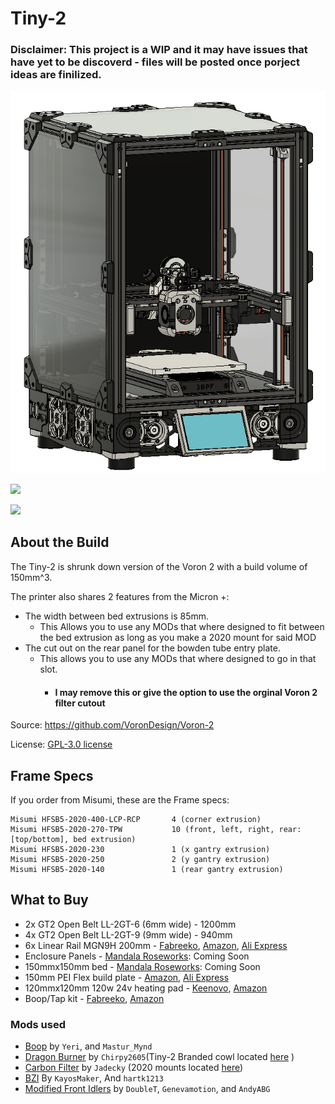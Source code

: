 # Tiny-2
### Disclaimer: This project is a WIP and it may have issues that have yet to be discoverd - files will be posted once porject ideas are finilized. 
![Angled View](/Images/angled_view.png)

[![](https://img.shields.io/discord/825469421346226226?color=teal&label=Tiny-2&logo=discord&logoColor=fafafa)](https://discord.gg/doomcube)

[![](https://img.shields.io/discord/825469421346226226?color=teal&label=Tiny-2&logo=discord&logoColor=fafafa)](https://discord.com/channels/825469421346226226/1215048434864885821) 

## About the Build

The Tiny-2 is shrunk down version of the Voron 2 with a build volume of 150mm^3. 

The printer also shares 2 features from the Micron +:
- The width between bed extrusions is 85mm.
    - This Allows you to use any MODs that where designed to fit between the bed extrusion as long as you make a 2020 mount for said MOD
- The cut out on the rear panel for the bowden tube entry plate.
    - This allows you to use any MODs that where designed to go in that slot. 
        - #### I may remove this or give the option to use the orginal Voron 2 filter cutout

Source: https://github.com/VoronDesign/Voron-2

License: [GPL-3.0 license](./LICENSE.txt)
## Frame Specs

If you order from Misumi, these are the Frame specs:

```
Misumi HFSB5-2020-400-LCP-RCP		4 (corner extrusion)
Misumi HFSB5-2020-270-TPW 			10 (front, left, right, rear: [top/bottom], bed extrusion)
Misumi HFSB5-2020-230				1 (x gantry extrusion)
Misumi HFSB5-2020-250				2 (y gantry extrusion)
Misumi HFSB5-2020-140				1 (rear gantry extrusion)
```

## What to Buy

- 2x GT2 Open Belt LL-2GT-6 (6mm wide) - 1200mm
- 4x GT2 Open Belt LL-2GT-9 (9mm wide) - 940mm 
- 6x Linear Rail MGN9H 200mm - [Fabreeko](https://www.fabreeko.com/products/honeybadger-mgn9h-stainless-steel-rails?_pos=1&_psq=mgn9h&_ss=e&_v=1.0&variant=44111698657535), [Amazon](https://www.amazon.com/Sliding-Bearing-Carriage-Printer-Machine/dp/B09QYM943P/ref=sr_1_3?crid=Y29U8P7C958Y&dib=eyJ2IjoiMSJ9.vtgiozssPIHNI68Mys6vNDLSC2sYMwyTczd3C8X33iAXLAkkZadm9fNLCIsl910htE4dC6xUsvHIBvlBLZc-M3zpXBs4h8xZkkMSIVULgL5YBbYICkasF53X8WBVDwy7vWaG8sNJEqo2-YplTFTLDar3Rw_GYcU--ni3QtWAy2KNs4jbkTnpah7EJXUSuUMCtKwVaHbsSUoMgogrim2NUJyni1LdU6C9XKC4xKKCOLA.1QMbToTgE2N4iVnZ1NwuxU1CzjtFM9CPwJTDQz-iDMk&dib_tag=se&keywords=200mm%2Bmgn9&qid=1709748729&sprefix=200mm%2Bmgn9%2Caps%2C112&sr=8-3&th=1), [Ali Express](https://www.aliexpress.com/item/32773296501.html?spm=a2g0s.9042311.0.0.6ea64c4dDtOd7b)
- Enclosure Panels - [Mandala Roseworks](https://www.mandalaroseworks.com/shop/tiny-2): Coming Soon
- 150mmx150mm bed - [Mandala Roseworks](https://www.mandalaroseworks.com/shop/tiny-2): Coming Soon
- 150mm PEI Flex build plate - [Amazon](https://www.amazon.com/Printer-150x150mm-Sprayed-Magnetic-Flexible/dp/B0C6R7D8HK/ref=sr_1_2?crid=23MPU8ZGGDG0P&dib=eyJ2IjoiMSJ9.fhDtUGKJbYzOR8Vb4x1JzOeQH1C50_Q63THazw8k_kwoPYFx65r0-DPyUN72tb7QYgOj4YNbZ8vS_HKvGyX9m-qgSFUzDZz0ln1gt_z4x6w6MjiO9MAFpOU6PbklCy1rHeDt2Fth9Bf19zVWZEiWGurOa2or8lbigelLO5TFvW2UGorqw4C0fqNCC8rO4RTWwOmHgfRmQYjADHp0jPd1ytbyU1lLNoxsoVNsucdkUgQ.J8y_r9s8CjWmZKRicvpOWpD_48ocSEOqNyQU87V9w6I&dib_tag=se&keywords=150mm+pei&qid=1709748392&sprefix=150mm+pei%2Caps%2C106&sr=8-2), [Ali Express](https://www.aliexpress.com/item/1005003157344482.html?spm=a2g0s.9042311.0.0.6ea64c4dDtOd7b)
- 120mmx120mm 120w 24v heating pad - [Keenovo](https://keenovo.store/collections/standard-keenovo-silicone-heaters/products/keenovo-square-silicone-heater-3d-printer-build-plate-heatbed-heating-pad?variant=38120586870970), [Amazon](https://www.amazon.com/FYSETC-Silicone-120x120mm-4-7x4-7inch-Adhesive/dp/B09XM4QGGL/ref=sr_1_1_sspa?crid=2O6TNOMGID2WK&dib=eyJ2IjoiMSJ9.acsQK8fa7EmnJ9WWiA0MlmLF4XGcQBW7znKCf7SUPkirO_WTlUiSJks7SJHUdjf3kOdvmzWRgvmazf1u22ibBsRItZBpY2PNdZRUFr2SGpnFP2F4TN3PSNGNpd-JqfBgx8rWctMoASQaYgJnJBGNcenvJGLtHmZQQqB96aEksbi_8and5sl4zT1YrCgn-ZDKorAQc4U3i0XaA2e5ag8bWuT7OnFOxvrmu5SwpX8TKpQ.wMUvGsQ1Q_FYAODnOHHhV2CzNYLhcA9bxYQUZlCK_RU&dib_tag=se&keywords=120mm%2Bheater%2Bpad&qid=1709748325&sprefix=120mm%2Bheater%2Bpad%2Caps%2C104&sr=8-1-spons&sp_csd=d2lkZ2V0TmFtZT1zcF9hdGY&th=1)
- Boop/Tap kit - [Fabreeko](https://www.fabreeko.com/products/voron-tap-kit-by-honeybadger?_pos=1&_sid=96b2680bb&_ss=r&variant=44184256479487), [Amazon](https://www.amazon.com/Precision-Optical-Leveling-Carriage-Compatible/dp/B0C3R2CHJ6/ref=sr_1_8?crid=RZ3BGENP2RUG&dib=eyJ2IjoiMSJ9.9TY09k2-FkIov2GFuiSEkNiFn43ocVTeLzOkrelfCtvWN6WDo2Ww5UDlHuh9cy6-VfoGu_CD6L7L0poIgVw7GqrhKD_6kI_zKySqzqsUn9JfET1ChtOqf7Y4v35jrh4uP_KCYS7_ExCBw32DLNC3FlPCJ5oTCx-hhK8gpxKdN1boH3NmCAjNYHRpQHOwPfZrNWUyEy1M5DeAYMKr0wlGfKP-Us1EomskzKHWwnLEWNs.t4FbFKPaDFOIdYxcr8rK-mwRyfU5qEaXRre5xKenmiI&dib_tag=se&keywords=voron+tap+kit&qid=1709748860&sprefix=voron+tap+kit%2Caps%2C113&sr=8-8)

### Mods used

- [Boop](https://github.com/PrintersForAnts/Boop) by `Yeri`, and `Mastur_Mynd`
- [Dragon Burner](https://github.com/chirpy2605/voron/tree/main/V0/Dragon_Burner) by `Chirpy2605`(Tiny-2 Branded cowl located [here]() )
- [Carbon Filter](https://github.com/Jadecky/3DPF/tree/main) by `Jadecky` (2020 mounts located [here]())
- [BZI](https://github.com/clee/VoronBFI/tree/main/STLs/BZI) By `KayosMaker`, And `hartk1213`
- [Modified Front Idlers](https://github.com/AndyABG/3D-Printer-Mods/tree/main/Voron/v2.4/Modified%20Front%20Idlers) by `DoubleT`, `Genevamotion`, and `AndyABG`

